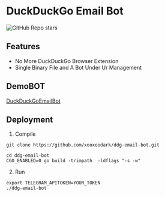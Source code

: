 # DuckDuckGo Email Bot

![GitHub Repo stars](https://img.shields.io/github/stars/xooxoodark/ddg-email-bot?style=social)

## Features

* No More DuckDuckGo Browser Extension
* Single Binary File and A Bot Under Ur Management

## DemoBOT

[DuckDuckGoEmailBot](https://t.me/duckduckgoemail_bot)

## Deployment

1. Compile
```
git clone https://github.com/xooxoodark/ddg-email-bot.git

cd ddg-email-bot
CGO_ENABLED=0 go build -trimpath  -ldflags "-s -w"
```

2. Run
```
export TELEGRAM_APITOKEN=YOUR_TOKEN
./ddg-email-bot
```

